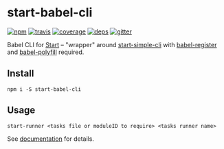 # start-babel-cli

[![npm](https://img.shields.io/npm/v/start-babel-cli.svg?style=flat-square)](https://www.npmjs.com/package/start-babel-cli)
[![travis](http://img.shields.io/travis/start-runner/babel-cli.svg?style=flat-square)](https://travis-ci.org/start-runner/babel-cli)
[![coverage](https://img.shields.io/codecov/c/github/start-runner/babel-cli.svg?style=flat-square)](https://codecov.io/github/start-runner/babel-cli)
[![deps](https://img.shields.io/gemnasium/start-runner/babel-cli.svg?style=flat-square)](https://gemnasium.com/start-runner/babel-cli)
[![gitter](https://img.shields.io/badge/gitter-join_chat_%E2%86%92-00d06f.svg?style=flat-square)](https://gitter.im/start-runner/start)

Babel CLI for [Start](https://github.com/start-runner/start) – "wrapper" around [start-simple-cli](https://github.com/start-runner/simple-cli) with [babel-register](https://babeljs.io/docs/usage/require/) and [babel-polyfill](https://babeljs.io/docs/usage/polyfill/) required.

## Install

```
npm i -S start-babel-cli
```

## Usage

```
start-runner <tasks file or moduleID to require> <tasks runner name>
```

See [documentation](https://github.com/start-runner/start#readme) for details.
